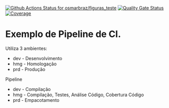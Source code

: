 [![Github Actions Status for osmarbraz/figuras_teste](https://github.com/osmarbraz/figuras_teste/workflows/Integra%C3%A7%C3%A3o%20continua%20de%20Java%20com%20Maven/badge.svg)](https://github.com/osmarbraz/figuras_teste/actions) 
[![Quality Gate Status](https://sonarcloud.io/api/project_badges/measure?project=osmarbraz_figuras_teste&metric=alert_status)](https://sonarcloud.io/summary/new_code?id=osmarbraz_figuras_teste)
[![Coverage](https://sonarcloud.io/api/project_badges/measure?project=osmarbraz_figuras_teste&metric=coverage)](https://sonarcloud.io/component_measures?id=osmarbraz_figuras_teste&metric=coverage)

# Exemplo de Pipeline de CI.

Utiliza 3 ambientes:
- dev - Desenvolvimento
- hmg - Homologação
- prd - Produção

Pipeline 
- dev - Compilação 
- hmg - Compilação, Testes, Análise Código, Cobertura Código
- prd - Empacotamento

